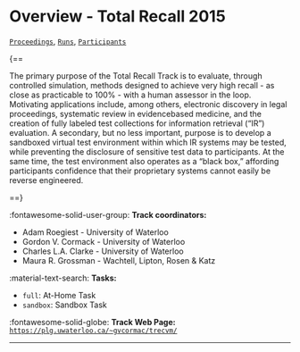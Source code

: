 # Overview - Total Recall 2015

[`Proceedings`](./proceedings.md), [`Runs`](./runs.md), [`Participants`](./participants.md)

{==

The primary purpose of the Total Recall Track is to evaluate, through controlled simulation, methods designed to achieve very high recall - as close as practicable to 100% - with a human assessor in the loop. Motivating applications include, among others, electronic discovery in legal proceedings, systematic review in evidencebased medicine, and the creation of fully labeled test collections for information retrieval (“IR”) evaluation. A secondary, but no less important, purpose is to develop a sandboxed virtual test environment within which IR systems may be tested, while preventing the disclosure of sensitive test data to participants. At the same time, the test environment also operates as a “black box,” affording participants confidence that their proprietary systems cannot easily be reverse engineered.

==}

:fontawesome-solid-user-group: **Track coordinators:**

- Adam Roegiest - University of Waterloo 
- Gordon V. Cormack - University of Waterloo 
- Charles L.A. Clarke - University of Waterloo 
- Maura R. Grossman - Wachtell, Lipton, Rosen & Katz 

:material-text-search: **Tasks:**

- `full`: At-Home Task 
- `sandbox`: Sandbox Task 

:fontawesome-solid-globe: **Track Web Page:** [`https://plg.uwaterloo.ca/~gvcormac/trecvm/`](https://plg.uwaterloo.ca/~gvcormac/trecvm/) 

---

